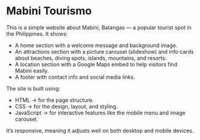 # Mabini Tourismo
This is a simple website about Mabini, Batangas — a popular tourist spot in the Philippines. It shows:
* A home section with a welcome message and background image.
* An attractions section with a picture carousel (slideshow) and info cards about beaches, diving spots, islands, mountains, and resorts.
* A location section with a Google Maps embed to help visitors find Mabini easily.
* A footer with contact info and social media links. <br>

The site is built using:
* HTML → for the page structure.
* CSS → for the design, layout, and styling.
* JavaScript → for interactive features like the mobile menu and image carousel. <br>

It’s responsive, meaning it adjusts well on both desktop and mobile devices.
